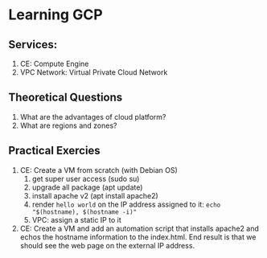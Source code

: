 # Learning GCP

## Services:
1. CE: Compute Engine
1. VPC Network: Virtual Private Cloud Network

## Theoretical Questions
1. What are the advantages of cloud platform?
1. What are regions and zones?

## Practical Exercies
1. CE: Create a VM from scratch (with Debian OS)
    1. get super user access (sudo su)
    1. upgrade all package (apt update)
    1. install apache v2 (apt install apache2)
    1. render `hello world` on the IP address assigned to it: `echo "$(hostname), $(hostname -i)"`
    1. VPC: assign a static IP to it
1. CE: Create a VM and add an automation script that installs apache2 and echos the hostname information to the index.html.  End result is that we should see the web page on the external IP address.
